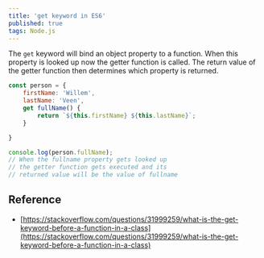```yaml
---
title: 'get keyword in ES6'
published: true
tags: Node.js
---
```


The `get` keyword will bind an object property to a function. When this
property is looked up now the getter function is called. The return value of
the getter function then determines which property is returned.

```javascript
const person = {
    firstName: 'Willem',
    lastName: 'Veen',
    get fullName() {
        return `${this.firstName} ${this.lastName}`;
    }

}

console.log(person.fullName);
// When the fullname property gets looked up
// the getter function gets executed and its
// returned value will be the value of fullname
```

## Reference

- [https://stackoverflow.com/questions/31999259/what-is-the-get-keyword-before-a-function-in-a-class](https://stackoverflow.com/questions/31999259/what-is-the-get-keyword-before-a-function-in-a-class)